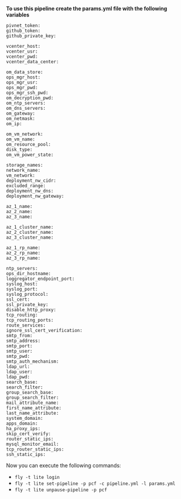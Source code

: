 **To use this pipeline create the params.yml file with the following variables**

```
pivnet_token:
github_token:
github_private_key:

vcenter_host:
vcenter_usr:
vcenter_pwd:
vcenter_data_center:

om_data_store:
ops_mgr_host:
ops_mgr_usr:
ops_mgr_pwd:
ops_mgr_ssh_pwd:
om_decryption_pwd:
om_ntp_servers:
om_dns_servers:
om_gateway:
om_netmask:
om_ip:

om_vm_network:
om_vm_name:
om_resource_pool:
disk_type:
om_vm_power_state:

storage_names:
network_name:
vm_network:
deployment_nw_cidr:
excluded_range:
deployment_nw_dns:
deployment_nw_gateway:

az_1_name:
az_2_name:
az_3_name:

az_1_cluster_name:
az_2_cluster_name:
az_3_cluster_name:

az_1_rp_name:
az_2_rp_name:
az_3_rp_name:

ntp_servers:
ops_dir_hostname:
loggregator_endpoint_port:
syslog_host:
syslog_port:
syslog_protocol:
ssl_cert:
ssl_private_key:
disable_http_proxy:
tcp_routing:
tcp_routing_ports:
route_services:
ignore_ssl_cert_verification:
smtp_from:
smtp_address:
smtp_port:
smtp_user:
smtp_pwd:
smtp_auth_mechanism:
ldap_url:
ldap_user:
ldap_pwd:
search_base:
search_filter:
group_search_base:
group_search_filter:
mail_attribute_name:
first_name_attribute:
last_name_attribute:
system_domain:
apps_domain:
ha_proxy_ips:
skip_cert_verify:
router_static_ips:
mysql_monitor_email:
tcp_router_static_ips:
ssh_static_ips:

```

Now you can execute the following commands:

* `fly -t lite login`
* `fly -t lite set-pipeline -p pcf -c pipeline.yml -l params.yml`
* `fly -t lite unpause-pipeline -p pcf`
